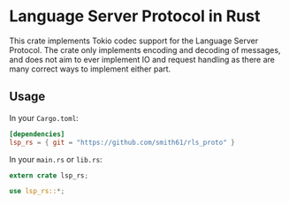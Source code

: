 # Language Server Protocol in Rust

This crate implements Tokio codec support for the Language Server Protocol. The crate only implements
encoding and decoding of messages, and does not aim to ever implement IO and request handling as there are many correct
ways to implement either part.

## Usage
In your `Cargo.toml`:
```toml
[dependencies]
lsp_rs = { git = "https://github.com/smith61/rls_proto" }
```

In your `main.rs` or `lib.rs`:
```rust
extern crate lsp_rs;

use lsp_rs::*;
```
